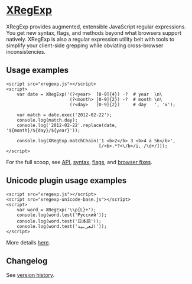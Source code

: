 ﻿[XRegExp](http://xregexp.com/)
==============================

XRegExp provides augmented, extensible JavaScript regular expressions. You get new syntax, flags, and methods beyond what browsers support natively. XRegExp is also a regular expression utility belt with tools to simplify your client-side grepping while obviating cross-browser inconsistencies.


Usage examples
--------------

    <script src="xregexp.js"></script>
    <script>
        var date = XRegExp('(?<year>  [0-9]{4}) -?  # year  \n\
                            (?<month> [0-9]{2}) -?  # month \n\
                            (?<day>   [0-9]{2})     # day   ', 'x');
        
        var match = date.exec('2012-02-22');
        console.log(match.day);
        console.log('2012-02-22'.replace(date, '${month}/${day}/${year}'));
        
        console.log(XRegExp.matchChain('1 <b>2</b> 3 <b>4 a 56</b>',
                                       [/<b>.*?<\/b>/i, /\d+/]));
    </script>

For the full scoop, see [API](http://xregexp.com/api/), [syntax](http://xregexp.com/syntax/), [flags](http://xregexp.com/flags/), and [browser fixes](http://xregexp.com/cross_browser/).


Unicode plugin usage examples
-----------------------------

    <script src="xregexp.js"></script>
    <script src="xregexp-unicode-base.js"></script>
    <script>
        var word = XRegExp('\\p{L}+');
        console.log(word.test('Русский'));
        console.log(word.test('日本語'));
        console.log(word.test('العربية'));
    </script>

More details [here](http://xregexp.com/plugins/).


Changelog
---------

See [version history](http://xregexp.com/history/).
